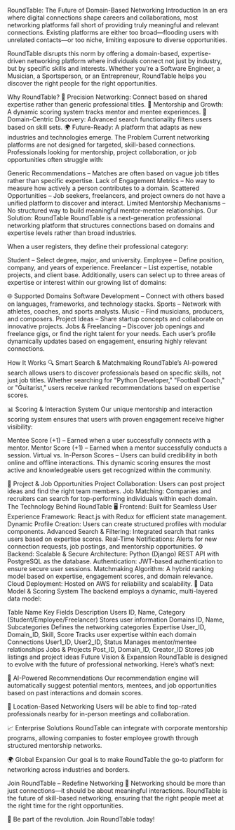 RoundTable: The Future of Domain-Based Networking
Introduction
In an era where digital connections shape careers and collaborations, most networking platforms fall short of providing truly meaningful and relevant connections. Existing platforms are either too broad—flooding users with unrelated contacts—or too niche, limiting exposure to diverse opportunities.

RoundTable disrupts this norm by offering a domain-based, expertise-driven networking platform where individuals connect not just by industry, but by specific skills and interests. Whether you’re a Software Engineer, a Musician, a Sportsperson, or an Entrepreneur, RoundTable helps you discover the right people for the right opportunities.

Why RoundTable?
🚀 Precision Networking: Connect based on shared expertise rather than generic professional titles.
🎯 Mentorship and Growth: A dynamic scoring system tracks mentor and mentee experiences.
🔎 Domain-Centric Discovery: Advanced search functionality filters users based on skill sets.
🌍 Future-Ready: A platform that adapts as new industries and technologies emerge.
The Problem
Current networking platforms are not designed for targeted, skill-based connections. Professionals looking for mentorship, project collaboration, or job opportunities often struggle with:

Generic Recommendations – Matches are often based on vague job titles rather than specific expertise.
Lack of Engagement Metrics – No way to measure how actively a person contributes to a domain.
Scattered Opportunities – Job seekers, freelancers, and project owners do not have a unified platform to discover and interact.
Limited Mentorship Mechanisms – No structured way to build meaningful mentor-mentee relationships.
Our Solution: RoundTable
RoundTable is a next-generation professional networking platform that structures connections based on domains and expertise levels rather than broad industries.

When a user registers, they define their professional category:

Student – Select degree, major, and university.
Employee – Define position, company, and years of experience.
Freelancer – List expertise, notable projects, and client base.
Additionally, users can select up to three areas of expertise or interest within our growing list of domains:

🌐 Supported Domains
Software Development – Connect with others based on languages, frameworks, and technology stacks.
Sports – Network with athletes, coaches, and sports analysts.
Music – Find musicians, producers, and composers.
Project Ideas – Share startup concepts and collaborate on innovative projects.
Jobs & Freelancing – Discover job openings and freelance gigs, or find the right talent for your needs.
Each user’s profile dynamically updates based on engagement, ensuring highly relevant connections.

How It Works
🔍 Smart Search & Matchmaking
RoundTable’s AI-powered search allows users to discover professionals based on specific skills, not just job titles. Whether searching for "Python Developer," "Football Coach," or "Guitarist," users receive ranked recommendations based on expertise scores.

📊 Scoring & Interaction System
Our unique mentorship and interaction scoring system ensures that users with proven engagement receive higher visibility:

Mentee Score (+1) – Earned when a user successfully connects with a mentor.
Mentor Score (+1) – Earned when a mentor successfully conducts a session.
Virtual vs. In-Person Scores – Users can build credibility in both online and offline interactions.
This dynamic scoring ensures the most active and knowledgeable users get recognized within the community.

💼 Project & Job Opportunities
Project Collaboration: Users can post project ideas and find the right team members.
Job Matching: Companies and recruiters can search for top-performing individuals within each domain.
The Technology Behind RoundTable
🖥️ Frontend: Built for Seamless User Experience
Framework: React.js with Redux for efficient state management.
Dynamic Profile Creation: Users can create structured profiles with modular components.
Advanced Search & Filtering: Integrated search that ranks users based on expertise scores.
Real-Time Notifications: Alerts for new connection requests, job postings, and mentorship opportunities.
⚙️ Backend: Scalable & Secure
Architecture: Python (Django) REST API with PostgreSQL as the database.
Authentication: JWT-based authentication to ensure secure user sessions.
Matchmaking Algorithm: A hybrid ranking model based on expertise, engagement scores, and domain relevance.
Cloud Deployment: Hosted on AWS for reliability and scalability.
📡 Data Model & Scoring System
The backend employs a dynamic, multi-layered data model:

Table Name	Key Fields	Description
Users	ID, Name, Category (Student/Employee/Freelancer)	Stores user information
Domains	ID, Name, Subcategories	Defines the networking categories
Expertise	User_ID, Domain_ID, Skill, Score	Tracks user expertise within each domain
Connections	User1_ID, User2_ID, Status	Manages mentor/mentee relationships
Jobs & Projects	Post_ID, Domain_ID, Creator_ID	Stores job listings and project ideas
Future Vision & Expansion
RoundTable is designed to evolve with the future of professional networking. Here’s what’s next:

🔮 AI-Powered Recommendations
Our recommendation engine will automatically suggest potential mentors, mentees, and job opportunities based on past interactions and domain scores.

📍 Location-Based Networking
Users will be able to find top-rated professionals nearby for in-person meetings and collaboration.

📈 Enterprise Solutions
RoundTable can integrate with corporate mentorship programs, allowing companies to foster employee growth through structured mentorship networks.

🌍 Global Expansion
Our goal is to make RoundTable the go-to platform for networking across industries and borders.

Join RoundTable – Redefine Networking
🚀 Networking should be more than just connections—it should be about meaningful interactions. RoundTable is the future of skill-based networking, ensuring that the right people meet at the right time for the right opportunities.

🔗 Be part of the revolution. Join RoundTable today!
